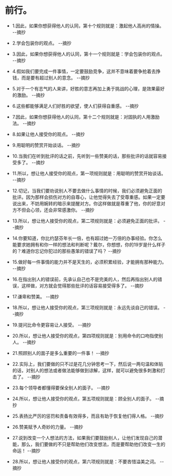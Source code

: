 # 前行。

- 1.因此，如果你想获得他人的认同，第十个规则就是：激起他人高尚的情操。 --摘抄

- 2.学会包装你的观点。 --摘抄

- 3.因此，如果你想获得他人的认同，第十一个规则就是：学会包装你的观点。 --摘抄

- 4.假如我们要完成一件事情，一定要鼓励竞争，这并不意味着要争抢着去挣钱，而是要有超过别人的意念。 --摘抄

- 5.对于一个有志气的人来讲，好胜的意志再加上勇于挑战的心理，是效果最好的激励。 --摘抄

- 6.这些都能够满足人们好胜的欲望，使人们获得自重感。 --摘抄

- 7.因此，如果你想获得他人的认同，第十二个规则就是：对固执的人用激励法。 --摘抄

- 8.如果让他人接受你的观点。 --摘抄

- 9.用聪明的赞赏开始谈话。 --摘抄

- 10.当我们在听到批评的话之前，先听到一些赞美的话，那些批评的话就容易接受多了。 --摘抄

- 11.所以，想让他人接受你的观点，第一项规则就是：用聪明的赞赏开始谈话。 --摘抄

- 12.切记，当我们要劝说别人不要去做什么事情的时候，我们必须避免正面的批评。因为那样会损伤对方的自尊心，让他觉得失去了受尊重感。如果一定要说出来，不妨用婉转的暗示来提醒对方。你这样做就是尊重了他，你的好意对方不但会心领，还会非常感激你。 --摘抄

- 13.所以，想让他人接受你的观点，第二项规则就是：必须避免正面的批评。 --摘抄

- 14.你要知道，你比约瑟芬年长一倍，也有超过她一万倍的办事经验。你怎么能要求她拥有和你一样的想法和判断呢？戴尔，你想想，你的19岁是什么样子的？难道你忘记你犯过的那些愚笨的错误了吗？ --摘抄

- 15.做好每一件事情的能力并不是天生的，必须积累经验，才能拥有那种能力。 --摘抄

- 16.在指出别人的错误前，先承认自己也不是完美的人，然后再指出别人的错误，这样做，对方就会觉得那些批评的话容易接受得多了。 --摘抄

- 17.谦卑和赞美。 --摘抄

- 18.所以，想让他人接受你的观点，第三项规则就是：永远先谈自己的错误。 --摘抄

- 19.提问比命令更容易让人接受。 --摘抄

- 20.所以，想让他人接受你的观点，第四项规则就是：别用命令的口吻指使别人。 --摘抄

- 21.照顾别人的面子是多么重要的一件事！ --摘抄

- 22.实际上，我们要做的只不过是花几分钟思考一下，然后说一两句温和体贴的话，对别人的想法或者做法能够做到谅解，这样，就可以避免很多刺激和打击了。 --摘抄

- 23.每个领导者都懂得要保全别人的面子。 --摘抄

- 24.所以，想让他人接受你的观点，第五项规则就是：顾全别人的面子。 --摘抄

- 25.表扬比严厉的惩罚和责备有效得多，而且有助于恢复他们得人格。 --摘抄

- 26.赞美赋予人奇妙的力量。 --摘抄

- 27.说到改变一个人想法的方法，如果我们要鼓励别人，让他们发现自己的潜能，那么，我们要做的不只是帮助他们改变想法，而是要帮助他们改变一生的命运！ --摘抄

- 28.所以，想让他人接受你的观点，第六项规则就是：不要吝惜溢美之词。 --摘抄
